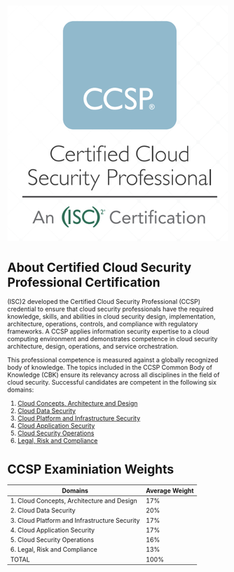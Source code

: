 ![ccsp](images/isc2-ccsp.png)

# About Certified Cloud Security Professional Certification

(ISC)2 developed the Certified Cloud Security Professional (CCSP) credential to ensure that cloud security professionals have the required knowledge, skills, and abilities in cloud security design, implementation, architecture, operations, controls, and compliance with regulatory frameworks. A CCSP applies information
security expertise to a cloud computing environment and demonstrates competence in cloud security architecture, design, operations, and service orchestration. 

This professional competence is measured against
a globally recognized body of knowledge. The topics included in the CCSP Common Body of Knowledge (CBK) ensure its relevancy across all disciplines in the field of cloud security. Successful candidates are competent in the following six domains:
1. [Cloud Concepts, Architecture and Design](Domain%201%20-%20Cloud%20Concepts%2C%20Architecture%20and%20Design.md)
2. [Cloud Data Security](Domain%202%20-%20Cloud%20Data%20Security.md)
3. [Cloud Platform and Infrastructure Security](Domain%203%20-%20Cloud%20Platform%20and%20Infrastructure%20Security.md)
4. [Cloud Application Security](Domain%204%20-%20Cloud%20Application%20Security.md)
5. [Cloud Security Operations](Domain%205%20-%20Cloud%20Security%20Operations.md)
6. [Legal, Risk and Compliance](Domain%206%20-%20Legal%2C%20Risk%2C%20Compliance.md)

# CCSP Examiniation Weights
| Domains | Average Weight |
| --------- | ----------|
| 1. Cloud Concepts, Architecture and Design | 17% |
| 2. Cloud Data Security | 20% |
| 3. Cloud Platform and Infrastructure Security | 17% |
| 4. Cloud Application Security | 17% |
| 5. Cloud Security Operations | 16% |
| 6. Legal, Risk and Compliance | 13% |
|                   TOTAL | 100% |